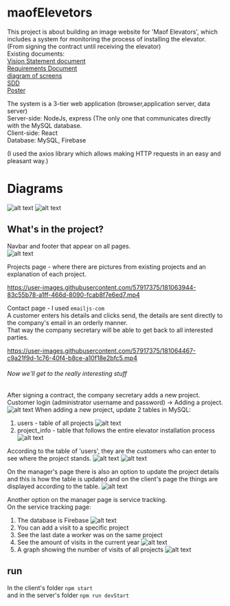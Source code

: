 # maofElevetors
This project is about building an image website for 'Maof Elevators', 
which includes a system for monitoring the process of installing the elevator. (From signing the contract until receiving the elevator)<br />
Existing documents:<br />
[Vision Statement document](https://github.com/hadar22/maofElevators/blob/master/Vision%20Statement.docx)<br />
[Requirements Document](https://github.com/hadar22/maofElevators/blob/master/Requirements%20Document.docx)<br />
[diagram of screens](https://github.com/hadar22/maofElevators/blob/master/%D7%AA%D7%A8%D7%A9%D7%99%D7%9D%20%D7%9E%D7%A1%D7%9B%D7%99%D7%9D.pdf)<br />
[SDD](https://github.com/hadar22/maofElevators/blob/master/SDD.pdf)<br />
[Poster](https://github.com/hadar22/maofElevators/blob/master/poster.pdf)<br />

The system is a 3-tier web application (browser,application server, data server)<br />
Server-side: NodeJs, express (The only one that communicates directly with the MySQL database. <br />
Client-side: React <br /> 
Database: MySQL, Firebase <br />

(I used the axios library which allows making HTTP requests in an easy and pleasant way.) <br />
# Diagrams
![alt text](https://github.com/hadar22/maofElevators/blob/master/images/uml1.PNG)
![alt text](https://github.com/hadar22/maofElevators/blob/master/images/uml2.PNG)


## What's in the project?
Navbar and footer that appear on all pages.<br/>
![alt text](https://github.com/hadar22/maofElevators/blob/master/images/nav%26Footer.PNG)

Projects page - where there are pictures from existing projects and an explanation of each project.



https://user-images.githubusercontent.com/57917375/181063944-83c55b78-a1ff-466d-8090-fcab8f7e6ed7.mp4



Contact page - I used `emailjs-com` <br/>
A customer enters his details and clicks send, the details are sent directly to the company's email in an orderly manner.<br/>
That way the company secretary will be able to get back to all interested parties.<br/>


https://user-images.githubusercontent.com/57917375/181064467-c9a21f9d-1c76-40f4-b8ce-a10f18e2bfc5.mp4

###### Now we'll get to the really interesting stuff
After signing a contract, the company secretary adds a new project.<br/>
Customer login (administrator username and password) -> Adding a project.
![alt text](https://github.com/hadar22/maofElevators/blob/master/images/new_project.PNG)
When adding a new project, update 2 tables in MySQL:
1. users - table of all projects
![alt text](https://github.com/hadar22/maofElevators/blob/master/images/users.PNG)
2. project_info - table that follows the entire elevator installation process <br/>
![alt text](https://github.com/hadar22/maofElevators/blob/master/images/project_info.PNG)

According to the table of 'users', they are the customers who can enter to see where the project stands.
![alt text](https://github.com/hadar22/maofElevators/blob/master/images/login.PNG)
![alt text](https://github.com/hadar22/maofElevators/blob/master/images/user.PNG)

On the manager's page there is also an option to update the project details and this is how the table is updated and on the client's page the things are displayed according to the table.
![alt text](https://github.com/hadar22/maofElevators/blob/master/images/process.PNG)

Another option on the manager page is service tracking. <br/>
On the service tracking page:<br/>
1. The database is Firebase
![alt text](https://github.com/hadar22/maofElevators/blob/master/images/firebase.PNG)
2. You can add a visit to a specific project
3. See the last date a worker was on the same project
4. See the amount of visits in the current year
![alt text](https://github.com/hadar22/maofElevators/blob/master/images/service.PNG)
5. A graph showing the number of visits of all projects
![alt text](https://github.com/hadar22/maofElevators/blob/master/images/graph.PNG)

## run
In the client's folder `npm start` <br/>
and in the server's folder `npm run devStart`



